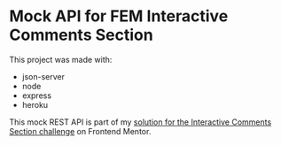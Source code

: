 # Mock API for FEM Interactive Comments Section 

This project was made with:

- json-server
- node
- express
- heroku

This mock REST API is part of my [solution for the Interactive Comments Section challenge](https://github.com/Alliemack77/fem-interactive-comments-section) on Frontend Mentor. 
